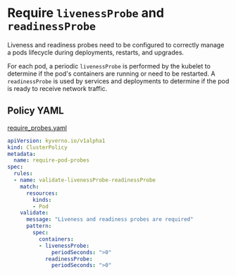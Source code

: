 # Require `livenessProbe` and `readinessProbe`

Liveness and readiness probes need to be configured to correctly manage a pods lifecycle during deployments, restarts, and upgrades.

For each pod, a periodic `livenessProbe` is performed by the kubelet to determine if the pod's containers are running or need to be restarted. A `readinessProbe` is used by services and deployments to determine if the pod is ready to receive network traffic.

## Policy YAML 

[require_probes.yaml](best_practices/require_probes.yaml)

````yaml
apiVersion: kyverno.io/v1alpha1
kind: ClusterPolicy
metadata:
  name: require-pod-probes
spec:
  rules:
  - name: validate-livenessProbe-readinessProbe
    match:
      resources:
        kinds:
        - Pod
    validate:
      message: "Liveness and readiness probes are required"
      pattern:
        spec:
          containers:
          - livenessProbe:
              periodSeconds: ">0"      
            readinessProbe:
              periodSeconds: ">0"

````

